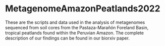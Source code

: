 # MetagenomeAmazonPeatlands2022
These are the scripts and data used in the analysis of metagenomes sequenced from soil cores from the Pastaza-Marañón Foreland Basin, tropical peatlands found within the Peruvian Amazon. The complete description of our findings can be found in our biorxiv paper.
